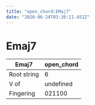 ```yaml
---
title: "open_chord:EMaj7"
date: "2020-06-24T03:36:21.451Z"
---
```


# Emaj7
Emaj7 | open_chord
--- | ---
Root string | 6
V of | undefined
Fingering | 021100

